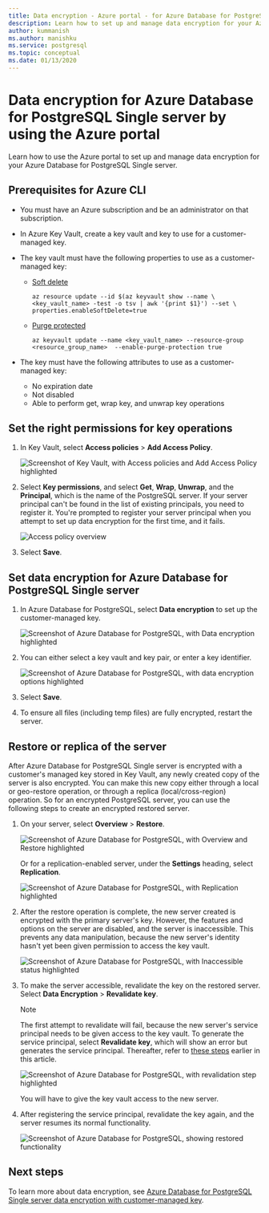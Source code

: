 ```yaml
---
title: Data encryption - Azure portal - for Azure Database for PostgreSQL - Single server
description: Learn how to set up and manage data encryption for your Azure Database for PostgreSQL Single server by using the Azure portal.
author: kummanish
ms.author: manishku
ms.service: postgresql
ms.topic: conceptual
ms.date: 01/13/2020
---
```


# Data encryption for Azure Database for PostgreSQL Single server by using the Azure portal

Learn how to use the Azure portal to set up and manage data encryption for your Azure Database for PostgreSQL Single server.

## Prerequisites for Azure CLI

* You must have an Azure subscription and be an administrator on that subscription.
* In Azure Key Vault, create a key vault and key to use for a customer-managed key.
* The key vault must have the following properties to use as a customer-managed key:
  * [Soft delete](../key-vault/key-vault-ovw-soft-delete.md)

    ```azurecli-interactive
    az resource update --id $(az keyvault show --name \ <key_vault_name> -test -o tsv | awk '{print $1}') --set \ properties.enableSoftDelete=true
    ```

  * [Purge protected](../key-vault/key-vault-ovw-soft-delete.md#purge-protection)

    ```azurecli-interactive
    az keyvault update --name <key_vault_name> --resource-group <resource_group_name>  --enable-purge-protection true
    ```

* The key must have the following attributes to use as a customer-managed key:
  * No expiration date
  * Not disabled
  * Able to perform get, wrap key, and unwrap key operations

## Set the right permissions for key operations

1. In Key Vault, select **Access policies** > **Add Access Policy**.

   ![Screenshot of Key Vault, with Access policies and Add Access Policy highlighted](media/concepts-data-access-and-security-data-encryption/show-access-policy-overview.png)

2. Select **Key permissions**, and select **Get**, **Wrap**, **Unwrap**, and the **Principal**, which is the name of the PostgreSQL server. If your server principal can't be found in the list of existing principals, you need to register it. You're prompted to register your server principal when you attempt to set up data encryption for the first time, and it fails.  

   ![Access policy overview](media/concepts-data-access-and-security-data-encryption/access-policy-wrap-unwrap.png)

3. Select **Save**.

## Set data encryption for Azure Database for PostgreSQL Single server

1. In Azure Database for PostgreSQL, select **Data encryption** to set up the customer-managed key.

   ![Screenshot of Azure Database for PostgreSQL, with Data encryption highlighted](media/concepts-data-access-and-security-data-encryption/data-encryption-overview.png)

2. You can either select a key vault and key pair, or enter a key identifier.

   ![Screenshot of Azure Database for PostgreSQL, with data encryption options highlighted](media/concepts-data-access-and-security-data-encryption/setting-data-encryption.png)

3. Select **Save**.

4. To ensure all files (including temp files) are fully encrypted, restart the server.

## Restore or replica of the server

After Azure Database for PostgreSQL Single server is encrypted with a customer's managed key stored in Key Vault, any newly created copy of the server is also encrypted. You can make this new copy either through a local or geo-restore operation, or through a replica (local/cross-region) operation. So for an encrypted PostgreSQL server, you can use the following steps to create an encrypted restored server.

1. On your server, select **Overview** > **Restore**.

   ![Screenshot of Azure Database for PostgreSQL, with Overview and Restore highlighted](media/concepts-data-access-and-security-data-encryption/show-restore.png)

   Or for a replication-enabled server, under the **Settings** heading, select **Replication**.

   ![Screenshot of Azure Database for PostgreSQL, with Replication highlighted](media/concepts-data-access-and-security-data-encryption/postgresql-replica.png)

2. After the restore operation is complete, the new server created is encrypted with the primary server's key. However, the features and options on the server are disabled, and the server is inaccessible. This prevents any data manipulation, because the new server's identity hasn't yet been given permission to access the key vault.

   ![Screenshot of Azure Database for PostgreSQL, with Inaccessible status highlighted](media/concepts-data-access-and-security-data-encryption/show-restore-data-encryption.png)

3. To make the server accessible, revalidate the key on the restored server. Select **Data Encryption** > **Revalidate key**.

   > [!NOTE]
   > The first attempt to revalidate will fail, because the new server's service principal needs to be given access to the key vault. To generate the service principal, select **Revalidate key**, which will show an error but generates the service principal. Thereafter, refer to [these steps](#set-the-right-permissions-for-key-operations) earlier in this article.

   ![Screenshot of Azure Database for PostgreSQL, with revalidation step highlighted](media/concepts-data-access-and-security-data-encryption/show-revalidate-data-encryption.png)

   You will have to give the key vault access to the new server.

4. After registering the service principal, revalidate the key again, and the server resumes its normal functionality.

   ![Screenshot of Azure Database for PostgreSQL, showing restored functionality](media/concepts-data-access-and-security-data-encryption/restore-successful.png)

## Next steps

 To learn more about data encryption, see [Azure Database for PostgreSQL Single server data encryption with customer-managed key](concepts-data-encryption-postgresql.md).
